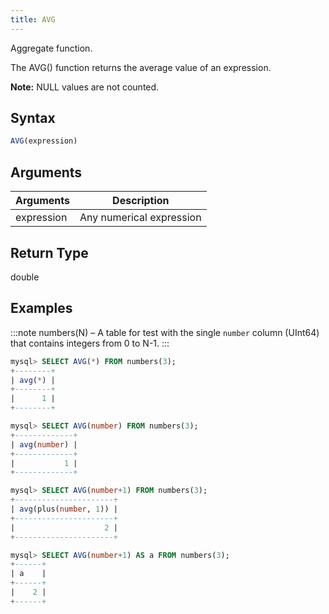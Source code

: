 ```yaml
---
title: AVG
---
```


Aggregate function.

The AVG() function returns the average value of an expression.

**Note:** NULL values are not counted.

## Syntax

```sql
AVG(expression)
```

## Arguments

| Arguments   | Description |
| ----------- | ----------- |
| expression  | Any numerical expression |

## Return Type

double

## Examples

:::note
    numbers(N) – A table for test with the single `number` column (UInt64) that contains integers from 0 to N-1.
:::

```sql
mysql> SELECT AVG(*) FROM numbers(3);
+--------+
| avg(*) |
+--------+
|      1 |
+--------+

mysql> SELECT AVG(number) FROM numbers(3);
+-------------+
| avg(number) |
+-------------+
|           1 |
+-------------+

mysql> SELECT AVG(number+1) FROM numbers(3);
+----------------------+
| avg(plus(number, 1)) |
+----------------------+
|                    2 |
+----------------------+

mysql> SELECT AVG(number+1) AS a FROM numbers(3);
+------+
| a    |
+------+
|    2 |
+------+
```
